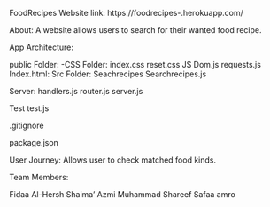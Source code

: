 FoodRecipes
Website link: https://foodrecipes-.herokuapp.com/

About:
A website allows users to search for their wanted food recipe.

App Architecture:

public Folder:
-CSS Folder:
index.css
reset.css
JS
Dom.js
requests.js
Index.html:
Src Folder:
Seachrecipes
Searchrecipes.js

Server:
handlers.js
router.js
server.js

Test
test.js

.gitignore

package.json

User Journey:
Allows user to check matched food kinds.

Team Members:

Fidaa Al-Hersh
Shaima’ Azmi
Muhammad Shareef
Safaa amro

